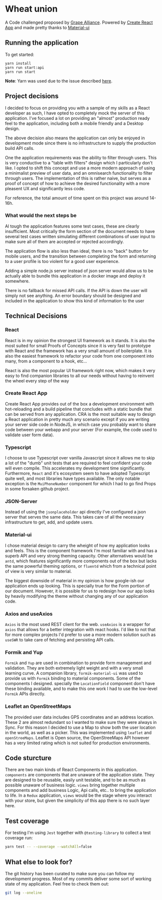 # Wheat union

A Code challenged proposed by [Grape Alliance](https://grapealliance.com/). Powered by
[Create React App](https://create-react-app.dev/docs/getting-started/) and made pretty thanks to
[Material-ui](https://material-ui.com/)

## Running the application

To get started:

```shell
yarn install
yarn run start:api
yarn run start
```

**Note**: Yarn was used due to the issue described
[here](https://github.com/testing-library/react-testing-library/issues/663).

## Project decisions

I decided to focus on providing you with a sample of my skills as a React developer as such, I have
opted to completely mock the server of this application. I've focused a lot on providing an "almost"
production ready feel to the application, including both a mobile friendly and a Desktop design.

The above decision also means the application can only be enjoyed in development mode since there is
no infrastructure to supply the production build API calls.

One the application requirements was the ability to filter through users. This is very conductive
to a "table with filters" design which I particularly don't like. I opted to shift this concept and
use a more modern approach of using a minimalist preview of user data, and an omnisearch
functionality to filter through users. The implementation of this is rather naive, but serves as a
proof of concept of how to achieve the desired functionality with a more pleasent UX and
significantly less code.

For reference, the total amount of time spent on this project was around 14-16h.

### What would the next steps be

Al tough the application features some test cases, these are clearly insufficient. Most critically
the form section of the document needs to have several test cases written simulating different
combinations of user input to make sure all of them are accepted or rejected accordingly.

The application flow is also less than ideal, there is no "back" button for mobile users, and the
transition between completing the form and returning to a user profile is too violent for a good
user experience.

Adding a simple node.js server instead of json server would allow us to be actually able to bundle
this application in a docker image and deploy it somewhere.

There is no fallback for missed API calls. If the API is down the user will simply not see anything.
An error boundary should be designed and included in the application to show this kind of information
to the user

## Technical Decisions

### React

React is in my opinion the strongest UI framework as it stands. It is also the most suited for small
Proofs of Concepts since it is very fast to prototype with React and the framework has a very small
amount of boilerplate. It is also the easiest framework to refactor your code from one component
into many, from a component to a hook, etc...

React is also the most popular UI framework right now, which makes it very easy to find companion
libraries to all our needs without having to reinvent the wheel every step of the way

### Create React App

Create React App provides out of the box a development environment with hot-reloading and a build
pipeline that concludes with a static bundle that can be served from any application. CRA is the
most suitable way to design a React application in pretty much any scenario except if you are
writing your server side code in NodeJS, in which case you probably want to share code between
your webapp and your server (For example, the code used to validate user form data).

### Typescript

I choose to use Typescript over vanilla Javascript since it allows me to skip a lot of the "dumb"
unit tests that are required to feel confident your code will even compile. This accelerates my
development time significantly. Furthermore, `React` and it's ecosystem seem to have adopted
Typescript quite well, and most libraries have types available. The only notable exception is the
`MuiPhoneNumber` component for which I had to go find Props in some forsaken github project.

### JSON-Server

Instead of using the `jsonplaceholder` api directly I've configured a json server that serves the
same data. This takes care of all the necessary infrastructure to get, add, and update users.

### Material-ui

I chose material design to carry the wheight of how my application looks and feels. This is the
component framework I'm most familiar with and has a superb API and very strong theming capacity.
Other alternatives would be `antd`, which features significantly more components out of the box but
lacks the same powerful theming options, or `fluentd` which from a technical point of view is very
similar to material.

The biggest downside of material in my opinion is how google-ish our application ends up looking.
This is specially true for the Form portion of our document. However, it is possible for us to
redesign how our app looks by heavily modifying the theme without changing any of our application
code.

### Axios and useAxios

`Axios` is the most used REST client for the web. `useAxios` is a wrapper for `axios` that allows for
a better integration with react hooks. I'd like to not that for more complex projects I'd prefer to
use a more modern solution such as `useSWR` to take care of fetching and persisting API calls.

### Formik and Yup

`Formik` and `Yup` are used in combination to provide form management and validation. They are both
extremely light weight and with a very small learning curve. A companion library, `formik-material-ui`
was used to provide us with `Formik` binding to material components. Some of the components I designed.
specially the `LocationField` component don't have these binding available, and to make this one work
I had to use the low-level `Formik` APIs directly.

### Leaflet an OpenStreetMaps

The provided user data includes GPS coordinates and an address location. These 2 are almost redundant
so I wanted to make sure they were always in Sync. For this reason I decided to use a Map to show
both the user location in the world, as well as a picker. This was implemented using `leaflet` and
`openStreeMaps`. Leaflet is Open source, the OpenStreeMaps API however has a very limited rating
which is not suited for production environments.

## Code sturcture

There are two main kinds of React Components in this application. `components` are components that
are unaware of the application state. They are designed to be reusable, easily unit testable, and to
be as much as possible unaware of business logic. `views` bring together multiple components and
add business Logic, Api calls, etc.. to bring the application to life. In a `Redux` application,
`views` would be the stage where you interact with your store, but given the simplicity of this app
there is no such layer here.

## Test coverage

For testing I'm using `Jest` together with `@testing-library` to collect a test coverage run:

```sh
yarn test -- --coverage --watchAll=false
```
## What else to look for?

The git history has been curated to make sure you can follow my development progress. Most of my
commits deliver some sort of working state of my application. Feel free to check them out:

```sh
git log --oneline
```
